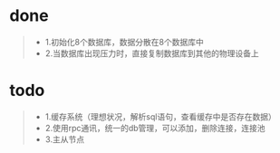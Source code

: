 
# done

> * 1.初始化8个数据库，数据分散在8个数据库中
> * 2.当数据库出现压力时，直接复制数据库到其他的物理设备上


# todo
> * 1.缓存系统（理想状况，解析sql语句，查看缓存中是否存在数据）
> * 2.使用rpc通讯，统一的db管理，可以添加，删除连接，连接池
> * 3.主从节点

